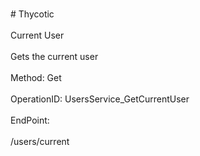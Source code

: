 <br>#     Thycotic</br>
<br>Current User</br>
<br>Gets the current user</br>
<br>Method: Get</br>
<br>OperationID: UsersService_GetCurrentUser</br>
<br>EndPoint:</br>
<br>/users/current</br>
